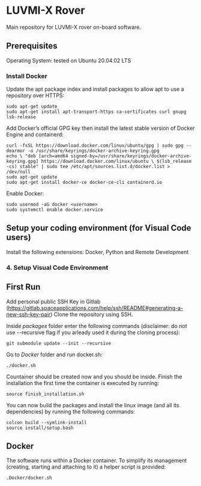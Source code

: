 # LUVMI-X Rover

Main repository for LUVMI-X rover on-board software.

## Prerequisites

Operating System: tested on Ubuntu 20.04.02 LTS

### Install Docker
Update the apt package index and install packages to allow apt to use a repository over HTTPS:
```console
sudo apt-get update
sudo apt-get install apt-transport-https ca-certificates curl gnupg lsb-release
```
    
Add Docker’s official GPG key then install the latest stable version of Docker Engine and containerd:
```console    
curl -fsSL https://download.docker.com/linux/ubuntu/gpg | sudo gpg --dearmor -o /usr/share/keyrings/docker-archive-keyring.gpg 
echo \ "deb [arch=amd64 signed-by=/usr/share/keyrings/docker-archive-keyring.gpg] https://download.docker.com/linux/ubuntu \ $(lsb_release -cs) stable" | sudo tee /etc/apt/sources.list.d/docker.list > /dev/null 
sudo apt-get update
sudo apt-get install docker-ce docker-ce-cli containerd.io
```

Enable Docker:
```console
sudo usermod -aG docker <username>
sudo systemctl enable docker.service
```

## Setup your coding environment (for Visual Code users)

Install the following extensions: 
Docker, Python and Remote Development

### 4. Setup Visual Code Environment

## First Run
Add personal public SSH Key in Gitlab (https://gitlab.spaceapplications.com/help/ssh/README#generating-a-new-ssh-key-pair)
Clone the repository using SSH.

Inside _packages_ folder enter the following commands (disclaimer: do not use --recursive flag if you arleady used it during the cloning process):
```console
git submodule update --init --recursive
```
Go to _Docker_ folder and run docker.sh:
```console
./docker.sh
```
Countainer should be created now and you should be inside. Finish the installation the first time the container is executed by running:
```console
source finish_installation.sh
```    

You can now build the packages and install the linux image (and all its dependencies) by running the following commands:
```console
colcon build --symlink-install
source install/setup.bash
```
## Docker
The software runs within a Docker container. To simplify its management 
(creating, starting and attaching to it) a helper script is
provided:
```console
.Docker/docker.sh
```

